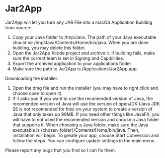 # Jar2App
Jar2App will let you turn any JAR File into a macOS Application
Building from source:
1. Copy your Java folder to /tmp/Java. The path of your Java executable should be /tmp/Java/Contents/Home/bin/java. When you are done building, you may delete this folder.
2. Open the Jar2App Xcode project and archive it. If building fails, make sure the correct team is set in Signing and Capibilities.
3. Export the archived application to your applications folder
4. Make sure the path to Jar2App is /Applications/Jar2App.app.

  Downloading the installer:
  1. Open the dmg file and run the installer (you may have to right click and choose open to open it).
  2. If it asks you if you want to use the recomended version of Java, the recomended version of Java will use the version of openJDK (Java JDK SE is not recomended for this) on your system to create a version of Java that only takes up 90MB. If you need other things like JavaFX, you will have to not used the recomended version and choose a Java folder that supports it.
  When choosing a Java folder, make sure the Java executable is {chosen_folder}/Contents/Home/bin/java. Then, installation will begin.
  To greate your app, choose Start Conversion and follow the steps. You can configure update settings in the main menu.

Please report any bugs that you find so I can fix them.

